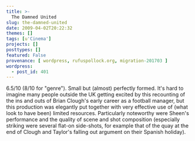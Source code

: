 ```yaml
---
title: >-
  The Damned United
slug: the-damned-united
date: 2009-04-02T20:22:32
themes: []
tags: [u'Cinema']
projects: []
posttypes: []
featured: False
provenance: [ wordpress, rufuspollock.org, migration-201703 ]
wordpress:
  - post_id: 401
---
```


6.5/10 (8/10 for "genre"). Small but (almost) perfectly formed. It's hard to imagine many people outside the UK getting excited by this recounting of the ins and outs of Brian Clough's early career as a football manager, but this production was elegantly put together with very effective use of (what look to have been) limited resources. Particularly noteworthy were Sheen's performance and the quality of scene and shot composition (especially striking were several flat-on side-shots, for example that of the quay at the end of Clough and Taylor's falling out argument on their Spanish holiday).

